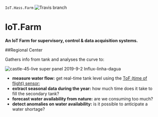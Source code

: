 `IoT.Hass.Farm` ![Travis branch](https://api.travis-ci.org/josemotta/IoT.Hass.Farm.svg?branch=master)

# IoT.Farm

**An IoT Farm for supervisory, control & data acquisition systems.**

##Regional Center

Gathers info from tank and analyses the curve to:

![castle-45-live super panel 2019-9-2 Influx-linha-dagua](https://user-images.githubusercontent.com/86032/67041426-06eb0080-f0fc-11e9-99d9-d4ad083cbfcb.png)

- **measure water flow:** get real-time tank level using the [ToF (time of flight) sensor](https://github.com/josemotta/IoT.Hass.Farm/tree/master/_tank);
- **extract seasonal data during the year:** how much time does it take to fill the secondary tank?
- **forecast water availability from nature:** are we consuming too much?
- **detect anomalies on water availability:** is it possible to anticipate a water shortage?

